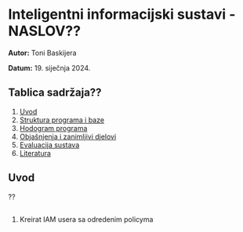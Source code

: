 # Inteligentni informacijski sustavi - NASLOV??

**Autor:** Toni Baskijera

**Datum:** 19. siječnja 2024.

## Tablica sadržaja??

1. [Uvod](#uvod)
2. [Struktura programa i baze](#struktura-programa-i-baze)
3. [Hodogram programa](#hodogram-programa)
4. [Objašnjenja i zanimljivi djelovi](#objašnjenja-i-zanimljivi-djelovi)
5. [Evaluacija sustava](#evaluacija-sustava)
6. [Literatura](#literatura)

## Uvod

??

## 

1. Kreirat IAM usera sa odredenim policyma